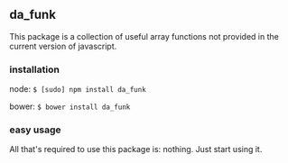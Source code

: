## da_funk

This package is a collection of useful array functions not provided in the current version of javascript.

### installation
node: `$ [sudo] npm install da_funk`

bower: `$ bower install da_funk`

### easy usage
All that's required to use this package is: nothing. Just start using it.
